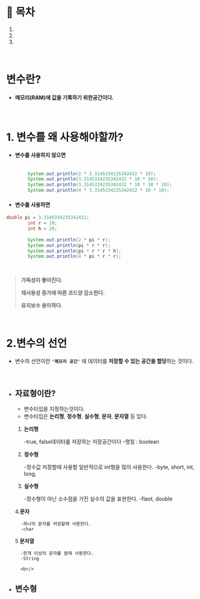 # 🔖 목차

1.
2.
3.

<br/>

# 변수란?

- #### 메모리(RAM)에 값을 기록하기 위한공간이다.

<br/>

# 1. 변수를 왜 사용해야할까?

- #### 변수를 사용하지 않으면

```java
  
		System.out.println(2 * 3.3145334235342432 * 10);
		System.out.println(3.3145334235342432 * 10 * 10);
		System.out.println(3.3145334235342432 * 10 * 10 * 20);
		System.out.println(4 * 3.3145334235342432 * 10 * 10);
```

- #### 변수를 사용하면

```java
double pi = 3.3145334235342432;
		int r = 10;
		int h = 20;
		
		System.out.println(2 * pi * r);
		System.out.println(pi * r * r);
		System.out.println(pi * r * r * h);
		System.out.println(4 * pi * r * r);
```
<br>
 
 > **가독성이 좋아진다.**
 > 
 > **재사용성 증가에 따른 코드양 감소한다.**
 > 
 > **유지보수 용이하다.**

<br/>

# 2.변수의 선언

- 변수의 선언이란 <code><strong>'메모리 공간'</strong></code> 에 데이터를 **저장할 수 있는 공간을 할당**하는 것이다.

<br/>

- ## 자료형이란?

	- 변수타입을 지정하는것이다.
	- 변수타입은 **논리형**, **정수형**, **실수형**, **문자**, **문자열** 등 있다.


	1. **논리형**	


		-true, false데이터를 저장하는 저장공간이다
		-명칭 : boolean
		
		
		
	2. **정수형**

		-정수값 저장할때 사용함 일반적으로 int형을 많이 사용한다.
		-byte, short, int, long,
		
		
	
	3. **실수형**

		-정수형이 아닌 소수점을 가진 실수의 값을 표현한다.
		-flaot, double 
		
		
		
	4.**문자**

		-하나의 문자를 저장할때 사용한다.
		-char
		
		
	
	5 **문자열**
	
		-한개 이상의 문자를 쓸때 사용한다.
		-String
		
		<br/>
		
		
		
- ## 변수형
		
	

		
		
	
		

		
	


          
   

